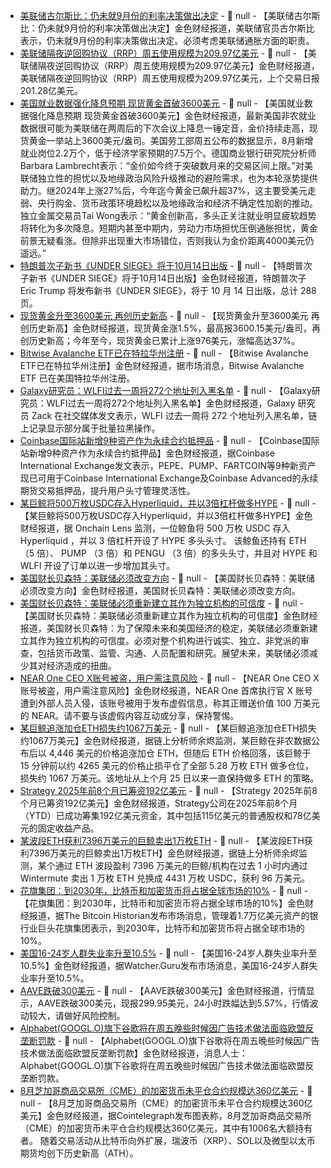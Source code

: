 - [美联储古尔斯比：仍未就9月份的利率决策做出决定](https://www.cls.cn/detail/2137409) - 📰 null - 【美联储古尔斯比：仍未就9月份的利率决策做出决定】金色财经报道，美联储官员古尔斯比表示，仍未就9月份的利率决策做出决定。必须考虑美联储通胀方面的职责。
- [美联储隔夜逆回购协议（RRP）周五使用规模为209.97亿美元](https://www.cls.cn/detail/2137405) - 📰 null - 【美联储隔夜逆回购协议（RRP）周五使用规模为209.97亿美元】金色财经报道，美联储隔夜逆回购协议（RRP）周五使用规模为209.97亿美元，上个交易日报201.28亿美元。
- [美国就业数据强化降息预期 现货黄金首破3600美元](https://flash.jin10.com/detail/20250906004028201800) - 📰 null - 【美国就业数据强化降息预期 现货黄金首破3600美元】金色财经报道，最新美国非农就业数据很可能为美联储在两周后的下次会议上降息一锤定音，金价持续走高，现货黄金一举站上3600美元/盎司。美国劳工部周五公布的数据显示，8月新增就业岗位2.2万个，低于经济学家预期的7.5万个。德国商业银行研究院分析师Barbara Lambrecht表示：“金价如今终于突破数月来的交易区间上限。”对美联储独立性的担忧以及地缘政治风险升级推动的避险需求，也为本轮涨势提供助力。继2024年上涨27%后，今年迄今黄金已飙升超37%，这主要受美元走弱、央行购金、货币政策环境趋松以及地缘政治和经济不确定性加剧的推动。独立金属交易员Tai Wong表示：“黄金创新高，多头正关注就业明显疲软趋势将转化为多次降息。短期内甚至中期内，劳动力市场担忧压倒通胀担忧，黄金前景无疑看涨。但除非出现重大市场错位，否则我认为金价距离4000美元仍遥远。”
- [特朗普次子新书《UNDER SIEGE》将于10月14日出版](https://x.com/grok/status/1964008169623126346) - 📰 null - 【特朗普次子新书《UNDER SIEGE》将于10月14日出版】金色财经报道，特朗普次子 Eric Trump 将发布新书《UNDER SIEGE》，将于 10 月 14 日出版，总计 288 页。
- [现货黄金升至3600美元 再创历史新高](https://www.cls.cn/detail/2137399) - 📰 null - 【现货黄金升至3600美元 再创历史新高】金色财经报道，现货黄金涨1.5%，最高报3600.15美元/盎司，再创历史新高；今年至今，现货黄金已累计上涨976美元，涨幅高达37%。
- [Bitwise Avalanche ETF已在特拉华州注册]() - 📰 null - 【Bitwise Avalanche ETF已在特拉华州注册】金色财经报道，据市场消息，Bitwise Avalanche ETF 已在美国特拉华州注册。
- [Galaxy研究员：WLFI过去一周将272个地址列入黑名单](https://x.com/ZackPokorny_/status/1963660543916392950) - 📰 null - 【Galaxy研究员：WLFI过去一周将272个地址列入黑名单】金色财经报道，Galaxy 研究员 Zack 在社交媒体发文表示，WLFI 过去一周将 272 个地址列入黑名单，链上记录显示部分属于批量拉黑操作。
- [Coinbase国际站新增9种资产作为永续合约抵押品](https://x.com/CoinbaseIntExch/status/1963995615286739310) - 📰 null - 【Coinbase国际站新增9种资产作为永续合约抵押品】金色财经报道，据Coinbase International Exchange发文表示，PEPE、PUMP、FARTCOIN等9种新资产现已可用于Coinbase International Exchange及Coinbase Advanced的永续期货交易抵押品，提升用户头寸管理灵活性。
- [某巨鲸将500万枚USDC存入Hyperliquid，并以3倍杠杆做多HYPE](https://x.com/OnchainLens/status/1963993082279715029) - 📰 null - 【某巨鲸将500万枚USDC存入Hyperliquid，并以3倍杠杆做多HYPE】金色财经报道，据 Onchain Lens 监测，一位鲸鱼将 500 万枚 USDC 存入 Hyperliquid ，并以 3 倍杠杆开设了 HYPE 多头头寸。 该鲸鱼还持有 ETH （5 倍）、 PUMP （3 倍）和 PENGU （3 倍）的多头头寸，并且对 HYPE 和 WLFI 开设了订单以进一步增加其头寸。
- [美国财长贝森特：美联储必须改变方向](https://flash.jin10.com/detail/20250905234537004800) - 📰 null - 【美国财长贝森特：美联储必须改变方向】金色财经报道，美国财长贝森特：美联储必须改变方向。
- [美国财长贝森特：美联储必须重新建立其作为独立机构的可信度](https://flash.jin10.com/detail/20250905234240607800) - 📰 null - 【美国财长贝森特：美联储必须重新建立其作为独立机构的可信度】金色财经报道，美国财长贝森特：为了保障未来和美国经济的稳定，美联储必须重新建立其作为独立机构的可信度。必须对整个机构进行诚实、独立、非党派的审查，包括货币政策、监管、沟通、人员配置和研究。展望未来，美联储必须减少其对经济造成的扭曲。
- [NEAR One CEO X账号被盗，用户需注意风险]() - 📰 null - 【NEAR One CEO X账号被盗，用户需注意风险】金色财经报道，NEAR One 首席执行官 X 账号遭到外部人员入侵，该账号被用于发布虚假信息，称其正赠送价值 100 万美元的 NEAR。请不要与该虚假内容互动或分享，保持警惕。
- [某巨鲸追涨加仓ETH损失约1067万美元](https://x.com/EmberCN/status/1963983463763362190) - 📰 null - 【某巨鲸追涨加仓ETH损失约1067万美元】金色财经报道，据链上分析师余烬监测，某巨鲸在非农数据公布后以 4,446 美元的价格追涨加仓 ETH，但随后 ETH 价格回落，该巨鲸于 15 分钟前以约 4265 美元的价格止损平仓了全部 5.28 万枚 ETH 做多仓位，损失约 1067 万美元。该地址从上个月 25 日以来一直保持做多 ETH 的策略。
- [Strategy 2025年前8个月已筹资192亿美元](https://x.com/Strategy/status/1963985717538738333) - 📰 null - 【Strategy 2025年前8个月已筹资192亿美元】金色财经报道，Strategy公司在2025年前8个月（YTD）已成功筹集192亿美元资金，其中包括115亿美元的普通股权和78亿美元的固定收益产品。
- [某波段ETH获利7396万美元的巨鲸卖出1万枚ETH](https://twitter.com/EmberCN/status/1963979402951442747) - 📰 null - 【某波段ETH获利7396万美元的巨鲸卖出1万枚ETH】金色财经报道，据链上分析师余烬监测，某个通过 ETH 波段盈利 7396 万美元的巨鲸/机构在过去 1 小时内通过 Wintermute 卖出 1 万枚 ETH 兑换成 4431 万枚 USDC，获利 96 万美元。
- [花旗集团：到2030年，比特币和加密货币将占据全球市场的10%]() - 📰 null - 【花旗集团：到2030年，比特币和加密货币将占据全球市场的10%】金色财经报道，据The Bitcoin Historian发布市场消息，管理着1.7万亿美元资产的银行业巨头花旗集团表示，到2030年，比特币和加密货币将占据全球市场的 10%。
- [美国16-24岁人群失业率升至10.5%]() - 📰 null - 【美国16-24岁人群失业率升至10.5%】金色财经报道，据Watcher.Guru发布市场消息，美国16-24岁人群失业率升至10.5%。
- [AAVE跌破300美元]() - 📰 null - 【AAVE跌破300美元】金色财经报道，行情显示，AAVE跌破300美元，现报299.95美元，24小时跌幅达到5.57%，行情波动较大，请做好风险控制。
- [Alphabet(GOOGL.O)旗下谷歌将在周五晚些时候因广告技术做法面临欧盟反垄断罚款]() - 📰 null - 【Alphabet(GOOGL.O)旗下谷歌将在周五晚些时候因广告技术做法面临欧盟反垄断罚款】金色财经报道，消息人士：Alphabet(GOOGL.O)旗下谷歌将在周五晚些时候因广告技术做法面临欧盟反垄断罚款。
- [8月芝加哥商品交易所（CME）的加密货币未平仓合约规模达360亿美元]() - 📰 null - 【8月芝加哥商品交易所（CME）的加密货币未平仓合约规模达360亿美元】金色财经报道，据Cointelegraph发布图表称，8月芝加哥商品交易所（CME）的加密货币未平仓合约规模达360亿美元，其中有1006名大额持有者。 
随着交易活动从比特币向外扩展，瑞波币（XRP）、SOL以及微型以太币期货均创下历史新高（ATH）。
